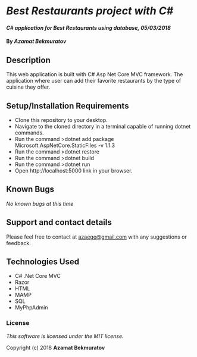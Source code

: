 # _Best Restaurants project with C#_

#### _C# application for Best Restaurants using database, 05/03/2018_

#### By _**Azamat Bekmuratov**_

## Description
This web application is built with C# Asp Net Core MVC framework. The application where user can add their favorite restaurants by the type of cuisine they offer.

## Setup/Installation Requirements

* Clone this repository to your desktop.
* Navigate to the cloned directory in a terminal capable of running dotnet commands.
* Run the command >dotnet add package Microsoft.AspNetCore.StaticFiles -v 1.1.3
* Run the command >dotnet restore
* Run the command >dotnet build
* Run the command >dotnet run
* Open http://localhost:5000 link in your browser.

## Known Bugs

_No known bugs at this time_

## Support and contact details

Please feel free to contact at azaege@gmail.com with any suggestions or feedback.

## Technologies Used
* C# .Net Core MVC
* Razor
* HTML
* MAMP
* SQL
* MyPhpAdmin

### License

*This software is licensed under the MIT license.*

Copyright (c) 2018 **Azamat Bekmuratov**
